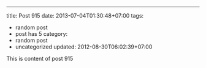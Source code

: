 ---
title: Post 915
date: 2013-07-04T01:30:48+07:00
tags:
  - random post
  - post has 5
category:
  - random post
  - uncategorized
updated: 2012-08-30T06:02:39+07:00

This is content of post 915